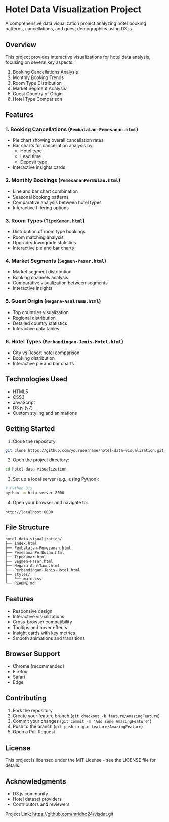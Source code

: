 # Hotel Data Visualization Project

A comprehensive data visualization project analyzing hotel booking patterns, cancellations, and guest demographics using D3.js.

## Overview

This project provides interactive visualizations for hotel data analysis, focusing on several key aspects:

1. Booking Cancellations Analysis
2. Monthly Booking Trends
3. Room Type Distribution
4. Market Segment Analysis
5. Guest Country of Origin
6. Hotel Type Comparison

## Features

### 1. Booking Cancellations (`Pembatalan-Pemesanan.html`)
- Pie chart showing overall cancellation rates
- Bar charts for cancellation analysis by:
  - Hotel type
  - Lead time
  - Deposit type
- Interactive insights cards

### 2. Monthly Bookings (`PemesananPerBulan.html`)
- Line and bar chart combination
- Seasonal booking patterns
- Comparative analysis between hotel types
- Interactive filtering options

### 3. Room Types (`TipeKamar.html`)
- Distribution of room type bookings
- Room matching analysis
- Upgrade/downgrade statistics
- Interactive pie and bar charts

### 4. Market Segments (`Segmen-Pasar.html`)
- Market segment distribution
- Booking channels analysis
- Comparative visualization between segments
- Interactive insights

### 5. Guest Origin (`Negara-AsalTamu.html`)
- Top countries visualization
- Regional distribution
- Detailed country statistics
- Interactive data tables

### 6. Hotel Types (`Perbandingan-Jenis-Hotel.html`)
- City vs Resort hotel comparison
- Booking distribution
- Interactive pie and bar charts

## Technologies Used

- HTML5
- CSS3
- JavaScript
- D3.js (v7)
- Custom styling and animations

## Getting Started

1. Clone the repository:
```bash
git clone https://github.com/yourusername/hotel-data-visualization.git
```

2. Open the project directory:
```bash
cd hotel-data-visualization
```

3. Set up a local server (e.g., using Python):
```bash
# Python 3.x
python -m http.server 8000
```

4. Open your browser and navigate to:
```
http://localhost:8000
```

## File Structure

```
hotel-data-visualization/
├── index.html
├── Pembatalan-Pemesanan.html
├── PemesananPerBulan.html
├── TipeKamar.html
├── Segmen-Pasar.html
├── Negara-AsalTamu.html
├── Perbandingan-Jenis-Hotel.html
├── styles/
│   └── main.css
└── README.md
```

## Features

- Responsive design
- Interactive visualizations
- Cross-browser compatibility
- Tooltips and hover effects
- Insight cards with key metrics
- Smooth animations and transitions

## Browser Support

- Chrome (recommended)
- Firefox
- Safari
- Edge

## Contributing

1. Fork the repository
2. Create your feature branch (`git checkout -b feature/AmazingFeature`)
3. Commit your changes (`git commit -m 'Add some AmazingFeature'`)
4. Push to the branch (`git push origin feature/AmazingFeature`)
5. Open a Pull Request

## License

This project is licensed under the MIT License - see the LICENSE file for details.

## Acknowledgments

- D3.js community
- Hotel dataset providers
- Contributors and reviewers

Project Link: https://github.com/mridho24/visdat.git
